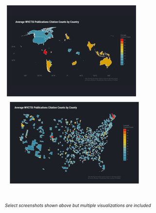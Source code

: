 <p align="center">
<img src="img/publication choropleth map by country.png" height="300" alt="github stats" />&nbsp;&nbsp;&nbsp;&nbsp;&nbsp;
<img src="img/publication_choropleth_map_by county.png" height="300" alt="most used languages" />
</p>
<br>
<p align="right">
<i>Select screenshots shown above but multiple visualizations are included</i>
</p>
